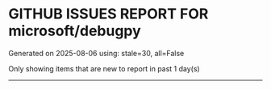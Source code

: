 
# GITHUB ISSUES REPORT FOR microsoft/debugpy


Generated on 2025-08-06 using: stale=30, all=False


Only showing items that are new to report in past 1 day(s)


---




















